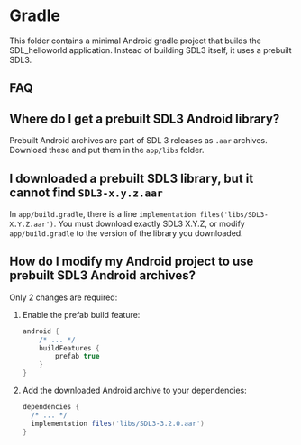 # Gradle

This folder contains a minimal Android gradle project that builds the SDL_helloworld application.
Instead of building SDL3 itself, it uses a prebuilt SDL3.

## FAQ

## Where do I get a prebuilt SDL3 Android library?

Prebuilt Android archives are part of SDL 3 releases as `.aar` archives.
Download these and put them in the `app/libs` folder.

## I downloaded a prebuilt SDL3 library, but it cannot find `SDL3-x.y.z.aar`

In `app/build.gradle`, there is a line `implementation files('libs/SDL3-X.Y.Z.aar')`.
You must download exactly SDL3 X.Y.Z, or modify `app/build.gradle` to the version of the library you downloaded.

## How do I modify my Android project to use prebuilt SDL3 Android archives?

Only 2 changes are required:

1. Enable the prefab build feature:
   ```gradle
   android {
       /* ... */
       buildFeatures {
           prefab true
       }
   }
   ```
2. Add the downloaded Android archive to your dependencies:
   ```gradle
   dependencies {
     /* ... */      
     implementation files('libs/SDL3-3.2.0.aar')
   }
   ```
